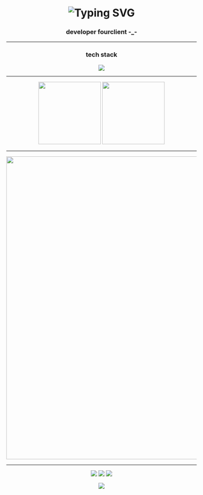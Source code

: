<h1 align="center">
  <img src="https://readme-typing-svg.herokuapp.com?font=JetBrains+Mono&size=26&duration=4000&pause=1000&color=BC8BFD&center=true&vCenter=true&width=600&lines=fuck777angel" alt="Typing SVG" />
</h1>

<p align="center">
  <h3 align="center">developer fourclient -_- </h3>
</p>

---

<h3 align="center">tech stack</h3>
<p align="center">
  <img src="https://skillicons.dev/icons?i=java,python,php,cpp,cs,html,css,js,flask,qt,mysql,linux,git,vscode" />
</p>

---

<p align="center">
  <img src="https://github-readme-stats.vercel.app/api?username=fuck777angel&count_private=true&include_all_commits=true&hide_border=true&show_icons=true&theme=tokyonight&bg_color=0d1117&title_color=BC8BFD&icon_color=BC8BFD" height="165" />
  <img src="https://github-readme-stats.vercel.app/api/top-langs/?username=fuck777angel&layout=compact&hide_border=true&langs_count=8&theme=tokyonight&bg_color=0d1117&title_color=BC8BFD&icon_color=BC8BFD" height="165" />
</p>

---

<p align="center">
  <img src="https://github-profile-summary-cards.vercel.app/api/cards/profile-details?username=fuck777angel&theme=tokyonight" width="800" />
</p>

---

<p align="center">
  <img src="https://komarev.com/ghpvc/?username=fuck777angel&color=BC8BFD&style=flat-square" />
  <img src="https://img.shields.io/github/followers/fuck777angel?color=BC8BFD&logo=github&style=flat-square" />
  <img src="https://img.shields.io/github/stars/fuck777angel?color=BC8BFD&style=flat-square" />
</p>

<p align="center">
  <a href="https://github.com/fuck777angel" target="_blank">
    <img src="https://img.shields.io/badge/GitHub-fuck777angel-BC8BFD?style=for-the-badge&logo=github" />
  </a>
</p>
